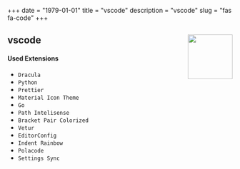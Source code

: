 +++ 
date = "1979-01-01"
title = "vscode"
description = "vscode"
slug = "fas fa-code" 
+++


<h2 id=vscode>vscode
<img src="https://cdn.jsdelivr.net/gh/chocolatey-community/chocolatey-coreteampackages@00a000c7e5d8cc0d8416468e164eef281f843bff/icons/vscode.png" height="100" width="100" align="right">
</h2>

#### Used Extensions

- `Dracula`
- `Python`
- `Prettier`
- `Material Icon Theme`
- `Go`
- `Path Intelisense`
- `Bracket Pair Colorized`
- `Vetur`
- `EditorConfig`
- `Indent Rainbow`
- `Polacode`
- `Settings Sync`

